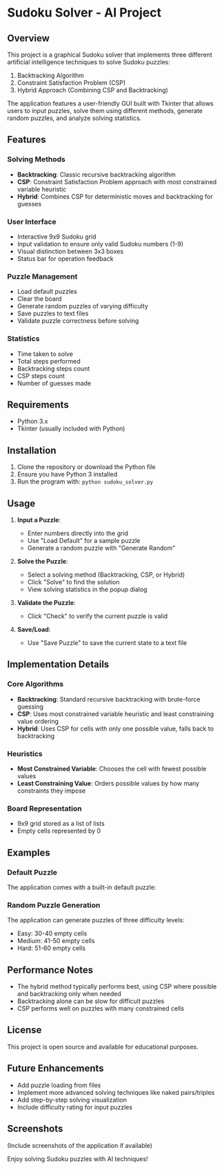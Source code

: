 # Sudoku Solver - AI Project

## Overview
This project is a graphical Sudoku solver that implements three different artificial intelligence techniques to solve Sudoku puzzles:
1. Backtracking Algorithm
2. Constraint Satisfaction Problem (CSP)
3. Hybrid Approach (Combining CSP and Backtracking)

The application features a user-friendly GUI built with Tkinter that allows users to input puzzles, solve them using different methods, generate random puzzles, and analyze solving statistics.

## Features

### Solving Methods
- **Backtracking**: Classic recursive backtracking algorithm
- **CSP**: Constraint Satisfaction Problem approach with most constrained variable heuristic
- **Hybrid**: Combines CSP for deterministic moves and backtracking for guesses

### User Interface
- Interactive 9x9 Sudoku grid
- Input validation to ensure only valid Sudoku numbers (1-9)
- Visual distinction between 3x3 boxes
- Status bar for operation feedback

### Puzzle Management
- Load default puzzles
- Clear the board
- Generate random puzzles of varying difficulty
- Save puzzles to text files
- Validate puzzle correctness before solving

### Statistics
- Time taken to solve
- Total steps performed
- Backtracking steps count
- CSP steps count
- Number of guesses made

## Requirements
- Python 3.x
- Tkinter (usually included with Python)

## Installation
1. Clone the repository or download the Python file
2. Ensure you have Python 3 installed
3. Run the program with: `python sudoku_solver.py`

## Usage
1. **Input a Puzzle**:
   - Enter numbers directly into the grid
   - Use "Load Default" for a sample puzzle
   - Generate a random puzzle with "Generate Random"

2. **Solve the Puzzle**:
   - Select a solving method (Backtracking, CSP, or Hybrid)
   - Click "Solve" to find the solution
   - View solving statistics in the popup dialog

3. **Validate the Puzzle**:
   - Click "Check" to verify the current puzzle is valid

4. **Save/Load**:
   - Use "Save Puzzle" to save the current state to a text file

## Implementation Details

### Core Algorithms
- **Backtracking**: Standard recursive backtracking with brute-force guessing
- **CSP**: Uses most constrained variable heuristic and least constraining value ordering
- **Hybrid**: Uses CSP for cells with only one possible value, falls back to backtracking

### Heuristics
- **Most Constrained Variable**: Chooses the cell with fewest possible values
- **Least Constraining Value**: Orders possible values by how many constraints they impose

### Board Representation
- 9x9 grid stored as a list of lists
- Empty cells represented by 0

## Examples

### Default Puzzle
The application comes with a built-in default puzzle:




### Random Puzzle Generation
The application can generate puzzles of three difficulty levels:
- Easy: 30-40 empty cells
- Medium: 41-50 empty cells
- Hard: 51-60 empty cells

## Performance Notes
- The hybrid method typically performs best, using CSP where possible and backtracking only when needed
- Backtracking alone can be slow for difficult puzzles
- CSP performs well on puzzles with many constrained cells

## License
This project is open source and available for educational purposes.

## Future Enhancements
- Add puzzle loading from files
- Implement more advanced solving techniques like naked pairs/triples
- Add step-by-step solving visualization
- Include difficulty rating for input puzzles

## Screenshots
(Include screenshots of the application if available)

Enjoy solving Sudoku puzzles with AI techniques!
